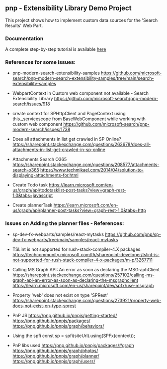 ## pnp - Extensibility Library Demo Project

This project shows how to implement custom data sources for the 'Search Results' Web Part.

### Documentation

A complete step-by-step tutorial is available [here](https://microsoft-search.github.io/pnp-modern-search/extensibility/)


### References for some issues:

- pnp-modern-search-extensibility-samples
https://github.com/microsoft-search/pnp-modern-search-extensibility-samples/tree/main/search-extensibility-samples

- WebpartContext in Custom web component not available - Search Extensibility Library
https://github.com/microsoft-search/pnp-modern-search/issues/918

- create context for SPHttpClient and PageContext using this._servicescope from BaseWebComponent while working with custom web component
https://github.com/microsoft-search/pnp-modern-search/issues/1738

- Does all attachments in list get crawled in SP Online?
https://sharepoint.stackexchange.com/questions/263678/does-all-attachments-in-list-get-crawled-in-sp-online

- Attachments Search O365
https://sharepoint.stackexchange.com/questions/208577/attachments-search-o365
https://www.techmikael.com/2014/04/solution-to-displaying-attachments-for.html

- Create Todo task
https://learn.microsoft.com/en-us/graph/api/todotasklist-post-tasks?view=graph-rest-1.0&tabs=javascript

- Create plannerTask
https://learn.microsoft.com/en-us/graph/api/planner-post-tasks?view=graph-rest-1.0&tabs=http


### Issues on Adding the planner files - References:

- sp-dev-fx-webparts/samples/react-mytasks
https://github.com/pnp/sp-dev-fx-webparts/tree/main/samples/react-mytasks

- TSLint is not supported for rush-stack-compiler-4.X packages.
https://techcommunity.microsoft.com/t5/sharepoint-developer/tslint-is-not-supported-for-rush-stack-compiler-4-x-packages/m-p/3267711

- Calling MS Graph API: An error as soon as declaring the MSGraphClient
https://sharepoint.stackexchange.com/questions/257102/calling-ms-graph-api-an-error-as-soon-as-declaring-the-msgraphclient
https://learn.microsoft.com/en-us/sharepoint/dev/spfx/use-msgraph

- Property 'web' does not exist on type 'SPRest'
https://sharepoint.stackexchange.com/questions/273921/property-web-does-not-exist-on-type-sprest

- PnP JS
https://pnp.github.io/pnpjs/getting-started/
https://pnp.github.io/pnpjs/packages/
https://pnp.github.io/pnpjs/graph/behaviors/

- Using the spfi
const sp = spfi(siteUrl).using(SPFx(context));

- PnP libs used
https://pnp.github.io/pnpjs/packages/#graph
https://pnp.github.io/pnpjs/graph/photos/
https://pnp.github.io/pnpjs/graph/planner/
https://pnp.github.io/pnpjs/graph/users/


